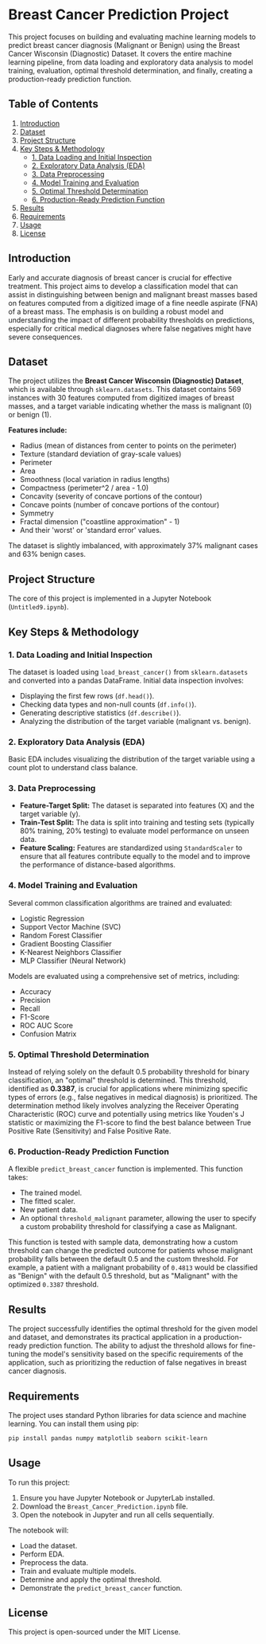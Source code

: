 # Breast Cancer Prediction Project

This project focuses on building and evaluating machine learning models to predict breast cancer diagnosis (Malignant or Benign) using the Breast Cancer Wisconsin (Diagnostic) Dataset. It covers the entire machine learning pipeline, from data loading and exploratory data analysis to model training, evaluation, optimal threshold determination, and finally, creating a production-ready prediction function.

## Table of Contents

1.  [Introduction](https://www.google.com/search?q=%23introduction)
2.  [Dataset](https://www.google.com/search?q=%23dataset)
3.  [Project Structure](https://www.google.com/search?q=%23project-structure)
4.  [Key Steps & Methodology](https://www.google.com/search?q=%23key-steps--methodology)
      * [1. Data Loading and Initial Inspection](https://www.google.com/search?q=%231-data-loading-and-initial-inspection)
      * [2. Exploratory Data Analysis (EDA)](https://www.google.com/search?q=%232-exploratory-data-analysis-eda)
      * [3. Data Preprocessing](https://www.google.com/search?q=%233-data-preprocessing)
      * [4. Model Training and Evaluation](https://www.google.com/search?q=%234-model-training-and-evaluation)
      * [5. Optimal Threshold Determination](https://www.google.com/search?q=%235-optimal-threshold-determination)
      * [6. Production-Ready Prediction Function](https://www.google.com/search?q=%236-production-ready-prediction-function)
5.  [Results](https://www.google.com/search?q=%23results)
6.  [Requirements](https://www.google.com/search?q=%23requirements)
7.  [Usage](https://www.google.com/search?q=%23usage)
8.  [License](https://www.google.com/search?q=%23license)

## Introduction

Early and accurate diagnosis of breast cancer is crucial for effective treatment. This project aims to develop a classification model that can assist in distinguishing between benign and malignant breast masses based on features computed from a digitized image of a fine needle aspirate (FNA) of a breast mass. The emphasis is on building a robust model and understanding the impact of different probability thresholds on predictions, especially for critical medical diagnoses where false negatives might have severe consequences.

## Dataset

The project utilizes the **Breast Cancer Wisconsin (Diagnostic) Dataset**, which is available through `sklearn.datasets`. This dataset contains 569 instances with 30 features computed from digitized images of breast masses, and a target variable indicating whether the mass is malignant (0) or benign (1).

**Features include:**

  * Radius (mean of distances from center to points on the perimeter)
  * Texture (standard deviation of gray-scale values)
  * Perimeter
  * Area
  * Smoothness (local variation in radius lengths)
  * Compactness (perimeter^2 / area - 1.0)
  * Concavity (severity of concave portions of the contour)
  * Concave points (number of concave portions of the contour)
  * Symmetry
  * Fractal dimension ("coastline approximation" - 1)
  * And their 'worst' or 'standard error' values.

The dataset is slightly imbalanced, with approximately 37% malignant cases and 63% benign cases.

## Project Structure

The core of this project is implemented in a Jupyter Notebook (`Untitled9.ipynb`).

## Key Steps & Methodology

### 1\. Data Loading and Initial Inspection

The dataset is loaded using `load_breast_cancer()` from `sklearn.datasets` and converted into a pandas DataFrame. Initial data inspection involves:

  * Displaying the first few rows (`df.head()`).
  * Checking data types and non-null counts (`df.info()`).
  * Generating descriptive statistics (`df.describe()`).
  * Analyzing the distribution of the target variable (malignant vs. benign).

### 2\. Exploratory Data Analysis (EDA)

Basic EDA includes visualizing the distribution of the target variable using a count plot to understand class balance.

### 3\. Data Preprocessing

  * **Feature-Target Split:** The dataset is separated into features (X) and the target variable (y).
  * **Train-Test Split:** The data is split into training and testing sets (typically 80% training, 20% testing) to evaluate model performance on unseen data.
  * **Feature Scaling:** Features are standardized using `StandardScaler` to ensure that all features contribute equally to the model and to improve the performance of distance-based algorithms.

### 4\. Model Training and Evaluation

Several common classification algorithms are trained and evaluated:

  * Logistic Regression
  * Support Vector Machine (SVC)
  * Random Forest Classifier
  * Gradient Boosting Classifier
  * K-Nearest Neighbors Classifier
  * MLP Classifier (Neural Network)

Models are evaluated using a comprehensive set of metrics, including:

  * Accuracy
  * Precision
  * Recall
  * F1-Score
  * ROC AUC Score
  * Confusion Matrix

### 5\. Optimal Threshold Determination

Instead of relying solely on the default 0.5 probability threshold for binary classification, an "optimal" threshold is determined. This threshold, identified as **0.3387**, is crucial for applications where minimizing specific types of errors (e.g., false negatives in medical diagnosis) is prioritized. The determination method likely involves analyzing the Receiver Operating Characteristic (ROC) curve and potentially using metrics like Youden's J statistic or maximizing the F1-score to find the best balance between True Positive Rate (Sensitivity) and False Positive Rate.

### 6\. Production-Ready Prediction Function

A flexible `predict_breast_cancer` function is implemented. This function takes:

  * The trained model.
  * The fitted scaler.
  * New patient data.
  * An optional `threshold_malignant` parameter, allowing the user to specify a custom probability threshold for classifying a case as Malignant.

This function is tested with sample data, demonstrating how a custom threshold can change the predicted outcome for patients whose malignant probability falls between the default 0.5 and the custom threshold. For example, a patient with a malignant probability of `0.4813` would be classified as "Benign" with the default 0.5 threshold, but as "Malignant" with the optimized `0.3387` threshold.

## Results

The project successfully identifies the optimal threshold for the given model and dataset, and demonstrates its practical application in a production-ready prediction function. The ability to adjust the threshold allows for fine-tuning the model's sensitivity based on the specific requirements of the application, such as prioritizing the reduction of false negatives in breast cancer diagnosis.

## Requirements

The project uses standard Python libraries for data science and machine learning. You can install them using pip:

```bash
pip install pandas numpy matplotlib seaborn scikit-learn
```

## Usage

To run this project:

1.  Ensure you have Jupyter Notebook or JupyterLab installed.
2.  Download the `Breast_Cancer_Prediction.ipynb` file.
3.  Open the notebook in Jupyter and run all cells sequentially.

The notebook will:

  * Load the dataset.
  * Perform EDA.
  * Preprocess the data.
  * Train and evaluate multiple models.
  * Determine and apply the optimal threshold.
  * Demonstrate the `predict_breast_cancer` function.

## License

This project is open-sourced under the MIT License.
